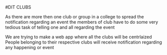 #DIT CLUBS

<p>As there are more then one club or group in a college to spread the notification regarding an event the members of club have to do some very tedious task of telling one and all regarding the event</p>
We are trying to make a web app where all the clubs will be centrlaized
People belonging to their respective clubs will receive notification regarding any happening or event

